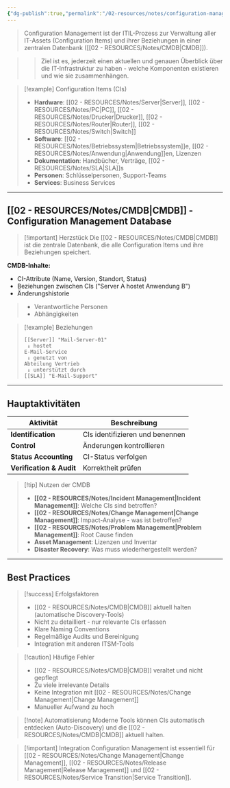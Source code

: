 ```yaml
---
{"dg-publish":true,"permalink":"/02-resources/notes/configuration-management/","tags":["informatik/management","GFN/LF06"],"noteIcon":"","updated":"2025-10-24T12:55:32.412+02:00"}
---
```



>Configuration Management ist der ITIL-Prozess zur Verwaltung aller IT-Assets (Configuration Items) und ihrer Beziehungen in einer zentralen Datenbank ([[02 - RESOURCES/Notes/CMDB\|CMDB]]).

>>Ziel ist es, jederzeit einen aktuellen und genauen Überblick über die IT-Infrastruktur zu haben - welche Komponenten existieren und wie sie zusammenhängen.

>[!example] Configuration Items (CIs)
>- **Hardware**: [[02 - RESOURCES/Notes/Server\|Server]], [[02 - RESOURCES/Notes/PC\|PC]], [[02 - RESOURCES/Notes/Drucker\|Drucker]], [[02 - RESOURCES/Notes/Router\|Router]], [[02 - RESOURCES/Notes/Switch\|Switch]]
>- **Software**: [[02 - RESOURCES/Notes/Betriebssystem\|Betriebssystem]]e, [[02 - RESOURCES/Notes/Anwendung\|Anwendung]]en, Lizenzen
>- **Dokumentation**: Handbücher, Verträge, [[02 - RESOURCES/Notes/SLA\|SLA]]s
>- **Personen**: Schlüsselpersonen, Support-Teams
>- **Services**: Business Services

---

## [[02 - RESOURCES/Notes/CMDB\|CMDB]] - Configuration Management Database

>[!important] Herzstück
>Die [[02 - RESOURCES/Notes/CMDB\|CMDB]] ist die zentrale Datenbank, die alle Configuration Items und ihre Beziehungen speichert.

**CMDB-Inhalte:**
- CI-Attribute (Name, Version, Standort, Status)
- Beziehungen zwischen CIs ("Server A hostet Anwendung B")
- Änderungshistorie
>- Verantwortliche Personen
>- Abhängigkeiten

>[!example] Beziehungen
>```
>[[Server]] "Mail-Server-01"
>  ↓ hostet
>E-Mail-Service
>  ↓ genutzt von
>Abteilung Vertrieb
>  ↓ unterstützt durch
>[[SLA]] "E-Mail-Support"
>```

---

## Hauptaktivitäten

|Aktivität|Beschreibung|
|---|---|
|**Identification**|CIs identifizieren und benennen|
|**Control**|Änderungen kontrollieren|
|**Status Accounting**|CI-Status verfolgen|
|**Verification & Audit**|Korrektheit prüfen|

>[!tip] Nutzen der CMDB
>- **[[02 - RESOURCES/Notes/Incident Management\|Incident Management]]**: Welche CIs sind betroffen?
>- **[[02 - RESOURCES/Notes/Change Management\|Change Management]]**: Impact-Analyse - was ist betroffen?
>- **[[02 - RESOURCES/Notes/Problem Management\|Problem Management]]**: Root Cause finden
>- **Asset Management**: Lizenzen und Inventar
>- **Disaster Recovery**: Was muss wiederhergestellt werden?

---

## Best Practices

>[!success] Erfolgsfaktoren
>- [[02 - RESOURCES/Notes/CMDB\|CMDB]] aktuell halten (automatische Discovery-Tools)
>- Nicht zu detailliert - nur relevante CIs erfassen
>- Klare Naming Conventions
>- Regelmäßige Audits und Bereinigung
>- Integration mit anderen ITSM-Tools

>[!caution] Häufige Fehler
>- [[02 - RESOURCES/Notes/CMDB\|CMDB]] veraltet und nicht gepflegt
>- Zu viele irrelevante Details
>- Keine Integration mit [[02 - RESOURCES/Notes/Change Management\|Change Management]]
>- Manueller Aufwand zu hoch

>[!note] Automatisierung
>Moderne Tools können CIs automatisch entdecken (Auto-Discovery) und die [[02 - RESOURCES/Notes/CMDB\|CMDB]] aktuell halten.

>[!important] Integration
>Configuration Management ist essentiell für [[02 - RESOURCES/Notes/Change Management\|Change Management]], [[02 - RESOURCES/Notes/Release Management\|Release Management]] und [[02 - RESOURCES/Notes/Service Transition\|Service Transition]].
